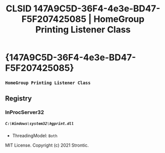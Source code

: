﻿---
title: "CLSID 147A9C5D-36F4-4e3e-BD47-F5F207425085 | HomeGroup Printing Listener Class"
excerpt: What is COM-Object CLSID 147A9C5D-36F4-4e3e-BD47-F5F207425085?
---

# {147A9C5D-36F4-4e3e-BD47-F5F207425085}

### `HomeGroup Printing Listener Class`

## Registry


### InProcServer32

##### `C:\Windows\system32\hgprint.dll`
* ThreadingModel: `Both`

MIT License. Copyright (c) 2021 Strontic.


